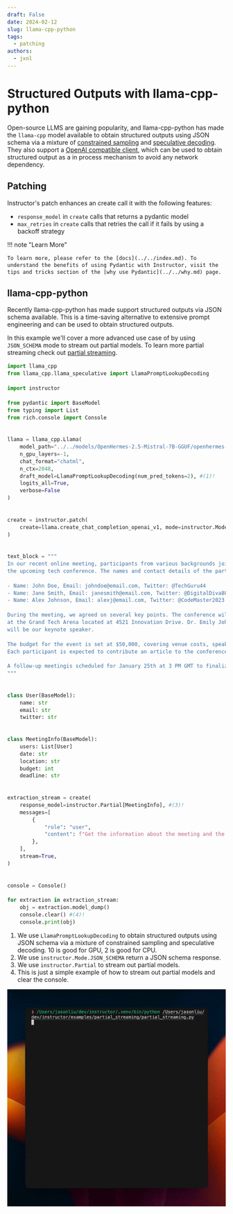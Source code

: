 ```yaml
---
draft: False
date: 2024-02-12
slug: llama-cpp-python
tags:
  - patching
authors:
  - jxnl
---
```


# Structured Outputs with llama-cpp-python

Open-source LLMS are gaining popularity, and llama-cpp-python has made the `llama-cpp` model available to obtain structured outputs using JSON schema via a mixture of [constrained sampling](https://llama-cpp-python.readthedocs.io/en/latest/#json-schema-mode) and [speculative decoding](https://llama-cpp-python.readthedocs.io/en/latest/#speculative-decoding). They also support a [OpenAI compatible client](https://llama-cpp-python.readthedocs.io/en/latest/#openai-compatible-web-server), which can be used to obtain structured output as a in process mechanism to avoid any network dependency.

<!-- more -->

## Patching

Instructor's patch enhances an create call it with the following features:

- `response_model` in `create` calls that returns a pydantic model
- `max_retries` in `create` calls that retries the call if it fails by using a backoff strategy

!!! note "Learn More"

    To learn more, please refer to the [docs](../../index.md). To understand the benefits of using Pydantic with Instructor, visit the tips and tricks section of the [why use Pydantic](../../why.md) page.

## llama-cpp-python

Recently llama-cpp-python has made support structured outputs via JSON schema available. This is a time-saving alternative to extensive prompt engineering and can be used to obtain structured outputs.

In this example we'll cover a more advanced use case of by using `JSON_SCHEMA` mode to stream out partial models. To learn more partial streaming check out [partial streaming](../../concepts/partial.md).

```python
import llama_cpp
from llama_cpp.llama_speculative import LlamaPromptLookupDecoding

import instructor

from pydantic import BaseModel
from typing import List
from rich.console import Console


llama = llama_cpp.Llama(
    model_path="../../models/OpenHermes-2.5-Mistral-7B-GGUF/openhermes-2.5-mistral-7b.Q4_K_M.gguf",
    n_gpu_layers=-1,
    chat_format="chatml",
    n_ctx=2048,
    draft_model=LlamaPromptLookupDecoding(num_pred_tokens=2), #(1)!
    logits_all=True,
    verbose=False
)


create = instructor.patch(
    create=llama.create_chat_completion_openai_v1, mode=instructor.Mode.JSON_SCHEMA #(2)!
)


text_block = """
In our recent online meeting, participants from various backgrounds joined to discuss
the upcoming tech conference. The names and contact details of the participants were as follows:

- Name: John Doe, Email: johndoe@email.com, Twitter: @TechGuru44
- Name: Jane Smith, Email: janesmith@email.com, Twitter: @DigitalDiva88
- Name: Alex Johnson, Email: alexj@email.com, Twitter: @CodeMaster2023

During the meeting, we agreed on several key points. The conference will be held on March 15th, 2024,
at the Grand Tech Arena located at 4521 Innovation Drive. Dr. Emily Johnson, a renowned AI researcher,
will be our keynote speaker.

The budget for the event is set at $50,000, covering venue costs, speaker fees, and promotional activities.
Each participant is expected to contribute an article to the conference blog by February 20th.

A follow-up meetingis scheduled for January 25th at 3 PM GMT to finalize the agenda and confirm the list of speakers.
"""


class User(BaseModel):
    name: str
    email: str
    twitter: str


class MeetingInfo(BaseModel):
    users: List[User]
    date: str
    location: str
    budget: int
    deadline: str


extraction_stream = create(
    response_model=instructor.Partial[MeetingInfo], #(3)!
    messages=[
        {
            "role": "user",
            "content": f"Get the information about the meeting and the users {text_block}",
        },
    ],
    stream=True,
)


console = Console()

for extraction in extraction_stream:
    obj = extraction.model_dump()
    console.clear() #(4)!
    console.print(obj)
```

1. We use `LlamaPromptLookupDecoding` to obtain structured outputs using JSON schema via a mixture of constrained sampling and speculative decoding. 10 is good for GPU, 2 is good for CPU.
2. We use `instructor.Mode.JSON_SCHEMA` return a JSON schema response.
3. We use `instructor.Partial` to stream out partial models.
4. This is just a simple example of how to stream out partial models and clear the console.

![](../../img/partial.gif)
